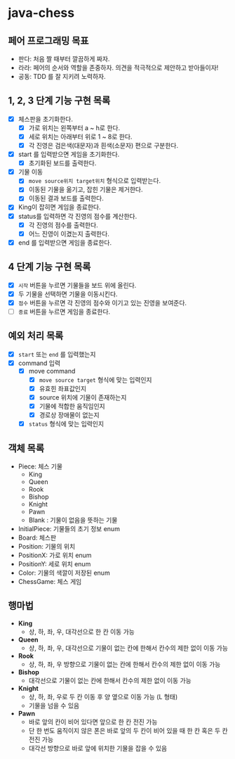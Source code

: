 # java-chess

## 페어 프로그래밍 목표
- 판다: 처음 짤 때부터 깔끔하게 짜자.
- 라라: 페어의 순서와 역할을 존중하자. 의견을 적극적으로 제안하고 받아들이자!
- 공동: TDD 를 잘 지키려 노력하자. 

## 1, 2, 3 단계 기능 구현 목록
- [x] 체스판을 초기화한다.
  - [x] 가로 위치는 왼쪽부터 a ~ h로 한다.
  - [x] 세로 위치는 아래부터 위로 1 ~ 8로 한다.
  - [x] 각 진영은 검은색(대문자)과 흰색(소문자) 편으로 구분한다. 
- [x] start 를 입력받으면 게임을 초기화한다.
  - [x] 초기화된 보드를 출력한다.
- [x] 기물 이동
  - [x] `move source위치 target위치` 형식으로 입력받는다.
  - [x] 이동된 기물을 옮기고, 잡힌 기물은 제거한다.
  - [x] 이동된 결과 보드를 출력한다.
- [x] King이 잡히면 게임을 종료한다. 
- [x] status를 입력하면 각 진영의 점수를 계산한다. 
  - [x] 각 진영의 점수를 출력한다.  
  - [x] 어느 진영이 이겼는지 출력한다.
- [x] end 를 입력받으면 게임을 종료한다.

## 4 단계 기능 구현 목록
- [x] `시작` 버튼을 누르면 기물들을 보드 위에 올린다.
- [x] 두 기물을 선택하면 기물을 이동시킨다.
- [x] `점수` 버튼을 누르면 각 진영의 점수와 이기고 있는 진영을 보여준다.
- [ ] `종료` 버튼을 누르면 게임을 종료한다.

## 예외 처리 목록
- [x] `start` 또는 `end` 를 입력했는지
- [x] command 입력
  - [x] move command
    - [x] `move source target` 형식에 맞는 입력인지 
    - [x] 유효힌 좌표값인지
    - [x] source 위치에 기물이 존재하는지
    - [x] 기물에 적합한 움직임인지
    - [x] 경로상 장애물이 없는지
  - [x] `status` 형식에 맞는 입력인지

## 객체 목록
- Piece: 체스 기물
  - King
  - Queen
  - Rook
  - Bishop
  - Knight
  - Pawn 
  - Blank : 기물이 없음을 뜻하는 기물
- InitialPiece: 기물들의 초기 정보 enum
- Board: 체스판 
- Position: 기물의 위치 
- PositionX: 가로 위치 enum 
- PositionY: 세로 위치 enum 
- Color: 기물의 색깔이 저장된 enum 
- ChessGame: 체스 게임

## 행마법
- **King**
  - 상, 하, 좌, 우, 대각선으로 한 칸 이동 가능
- **Queen**
  - 상, 하, 좌, 우, 대각선으로 기물이 없는 칸에 한해서 칸수의 제한 없이 이동 가능
- **Rook**
  - 상, 하, 좌, 우 방향으로 기물이 없는 칸에 한해서 칸수의 제한 없이 이동 가능
- **Bishop**
  - 대각선으로 기물이 없는 칸에 한해서 칸수의 제한 없이 이동 가능
- **Knight**
  - 상, 하, 좌, 우로 두 칸 이동 후 양 옆으로 이동 가능 (L 형태)
  - 기물을 넘을 수 있음
- **Pawn**
  - 바로 앞의 칸이 비어 있다면 앞으로 한 칸 전진 가능
  - 단 한 번도 움직이지 않은 폰은 바로 앞의 두 칸이 비어 있을 때 한 칸 혹은 두 칸 전진 가능
  - 대각선 방향으로 바로 앞에 위치한 기물을 잡을 수 있음